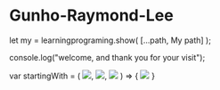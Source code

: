 # Gunho-Raymond-Lee
let my = learningprograming.show( [...path, My path] );

console.log("welcome, and thank you for your visit");

var startingWith = ( <img src="https://img.shields.io/badge/Javascript-F7DF1E?style=flat&logo=Javascript&logoColor=black"/>, 
<img src="https://img.shields.io/badge/Html5-E34F26?style=flat&logo=Html5&logoColor=white"/>,
<img src="https://img.shields.io/badge/css3-1572B6?style=flat&logo=css3&logoColor=white"/> ) =>
{ <img src="https://img.shields.io/badge/react-61DAFB?style=flat&logo=react&logoColor=white"/> }


